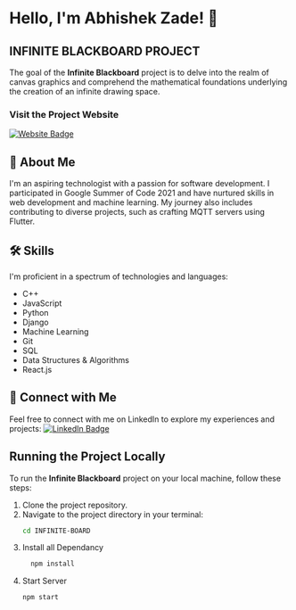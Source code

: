 # Hello, I'm Abhishek Zade! 👋

## INFINITE BLACKBOARD PROJECT

The goal of the **Infinite Blackboard** project is to delve into the realm of canvas graphics and comprehend the mathematical foundations underlying the creation of an infinite drawing space.

### Visit the Project Website
[![Website Badge](https://img.shields.io/badge/Website-Explore-blue?style=for-the-badge&logo=medium&logoColor=white)](https://zadeabhishek.github.io/infiboard/)

## 🚀 About Me
I'm an aspiring technologist with a passion for software development. I participated in Google Summer of Code 2021 and have nurtured skills in web development and machine learning. My journey also includes contributing to diverse projects, such as crafting MQTT servers using Flutter.

## 🛠 Skills
I'm proficient in a spectrum of technologies and languages:

- C++
- JavaScript
- Python
- Django
- Machine Learning
- Git
- SQL
- Data Structures & Algorithms
- React.js

## 🔗 Connect with Me
Feel free to connect with me on LinkedIn to explore my experiences and projects:
[![LinkedIn Badge](https://img.shields.io/badge/linkedin-Connect-blue?style=for-the-badge&logo=linkedin&logoColor=white)](https://www.linkedin.com/in/arzade/)

## Running the Project Locally

To run the **Infinite Blackboard** project on your local machine, follow these steps:

1. Clone the project repository.
2. Navigate to the project directory in your terminal:
   ```bash
   cd INFINITE-BOARD
   ```
3. Install all Dependancy
   ```bash
     npm install
   ```
4. Start Server
   ```bash
   npm start
   ```  
